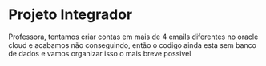 # Projeto Integrador
Professora, tentamos criar contas em mais de 4 emails diferentes no oracle cloud e acabamos não conseguindo, então o codigo ainda esta sem banco de dados e vamos organizar isso o mais breve possivel